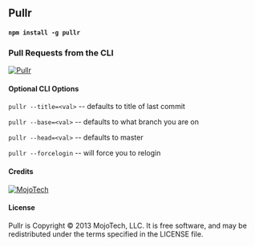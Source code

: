 ## Pullr

#### `npm install -g pullr`

### Pull Requests from the CLI

[![Pullr](https://raw.github.com/mojotech/pullr/master/logo.png)](https://github.com/mojotech/pullr)


#### Optional CLI Options

`pullr --title=<val>` -- defaults to title of last commit

`pullr --base=<val>` -- defaults to what branch you are on

`pullr --head=<val>` -- defaults to master

`pullr --forcelogin` -- will force you to relogin


#### Credits

[![MojoTech](http://www.mojotech.com/press/logo.png)](http://www.mojotech.com)

#### License


Pullr is Copyright © 2013 MojoTech, LLC. It is free software, and may be redistributed under the terms specified in the LICENSE file.